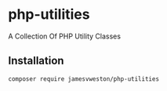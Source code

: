 # php-utilities
A Collection Of PHP Utility Classes

## Installation

```
composer require jamesvweston/php-utilities
```